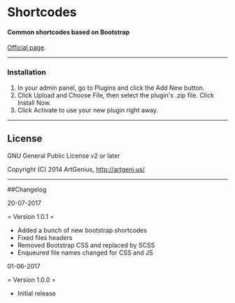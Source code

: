 # Shortcodes


#### Common shortcodes based on Bootstrap


[Official page](http://artgeni.us/plugins/genius-shortcodes/).



---



### Installation ###

1. In your admin panel, go to Plugins and click the Add New button.
2. Click Upload and Choose File, then select the plugin's .zip file. Click Install Now.
3. Click Activate to use your new plugin right away.



---



## License

GNU General Public License v2 or later

Copyright (C) 2014 ArtGenius, http://artgeni.us/



---



##Changelog



20-07-2017
 
= Version 1.0.1 =

- Added a bunch of new bootstrap shortcodes
- Fixed files headers
- Removed Bootstrap CSS and replaced by SCSS
- Enqueured file names changed for CSS and JS



01-06-2017
 
= Version 1.0.0 =

- Initial release